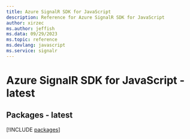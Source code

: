 ```yaml
---
title: Azure SignalR SDK for JavaScript
description: Reference for Azure SignalR SDK for JavaScript
author: xirzec
ms.author: jeffish
ms.data: 09/29/2023
ms.topic: reference
ms.devlang: javascript
ms.service: signalr
---
```

# Azure SignalR SDK for JavaScript - latest
## Packages - latest
[!INCLUDE [packages](signalr-index.md)]